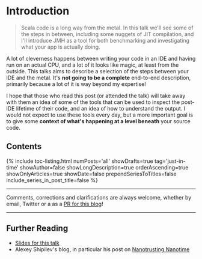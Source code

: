 # Introduction

> Scala code is a long way from the metal. In this talk we'll see some of the steps in between, including some nuggets of JIT compilation, and I'll introduce JMH as a tool for both benchmarking and investigating what your app is actually doing.

A lot of cleverness happens between writing your code in an IDE and having run on an actual CPU, and a lot of it looks like magic, at least from the outside. This talks aims to describe a selection of the steps between your IDE and the metal. It's **not going to be a complete** end-to-end description, primarily because a lot of it is way beyond my expertise!

I hope that those who read this post (or attended the talk) will take away with them an idea of some of the tools that can be used to inspect the post-IDE lifetime of their code, and an idea of how to understand the output. I would not expect to use these tools every day, but a more important goal is to give some **context of what's happening at a level beneath** your source code.

## Contents

{% include toc-listing.html numPosts='all' showDrafts=true tag='just-in-time' showAuthor=false showLongDescription=true orderAscending=true showOnlyArticles=true showDate=false prependSeriesToTitles=false include_series_in_post_title=false %}

***

Comments, corrections and clarifications are always welcome, whether by email, Twitter or a as a [PR for this blog](https://github.com/joekearney/joekearney.github.io)!

***

## Further Reading

* [Slides for this talk](/assets/just-in-time.pdf)
* Alexey Shipilev's blog, in particular his post on [Nanotrusting Nanotime](http://shipilev.net/blog/2014/nanotrusting-nanotime/)
